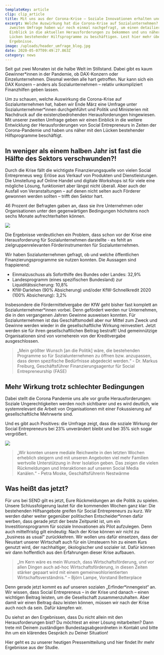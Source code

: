 ```yaml
---
templateKey: article
clip: clip_article
title: Mit uns aus der Corona-Krise – Soziale Innovationen erhalten und fördern
excerpt: Welche Auswirkung hat die Corona-Krise auf Sozialunternehmen? Mit einer
  zweiten Umfrage haben wir noch einmal nachgefragt, um einen detailierten
  Einblick in die aktuellen Herausforderungen zu bekommen und uns näher mit den
  Lücken bestehender Hilfsprogramme zu beschäftigen. Lest hier mehr über die
  Ergebnisse.
image: /uploads/header_umfrage_blog.jpg
date: 2020-05-07T09:49:27.863Z
category: news
---
```

Seit gut zwei Monaten ist die halbe Welt im Stillstand. Dabei gibt es kaum Gewinner*innen in der Pandemie, ob DAX-Konzern oder Einzelunternehmen. Diesmal werden alle hart getroffen. Nur kann sich ein DAX Konzern – anders als Sozialunternehmen – relativ unkompliziert Finanzhilfen geben lassen.

Um zu schauen, welche Auswirkung die Corona-Krise auf Sozialunternehmen hat, haben wir Ende März eine Umfrage unter Sozialunternehmer*innen durchgehführt und Politik und Ministerien mit Nachdruck auf die existenzbedrohenden Herausforderungen hingewiesen. Mit unserer zweiten Umfrage geben wir einen Einblick in die weitere Entwicklung der Herausforderungen von Social Entrepreneurs in Zeiten der Corona-Pandemie und haben uns näher mit den Lücken bestehender Hilfsprogramme beschäftigt.

## In weniger als einem halben Jahr ist fast die Hälfte des Sektors verschwunden?!

Durch die Krise fällt die wichtigste Finanzierungsquelle von vielen Social Entrepreneus weg: Erlöse aus Verkauf von Produkten und Dienstleistungen. Die Umstellung auf Online Handel und digitale Workshops ist für viele eine mögliche Lösung, funktioniert aber längst nicht überall. Aber auch der Ausfall von Veranstaltungen – auf denen nicht selten auch Förderer gewonnen werden sollten – trifft den Sektor hart.

46 Prozent der Befragten gaben an, dass sie ihre Unternehmen oder Organisationen unter den gegenwärtigen Bedingungen höchstens noch sechs Monate aufrechterhalten können.

![](/uploads/umfrage_diagramm.jpg)

Die Ergebnisse verdeutlichen ein Problem, dass schon vor der Krise eine Herausforderung für Sozialunternehmen darstellte - es fehlt an zielgruppenrelevanten Förderinstrumenten für Sozialunternehmen.

Wir haben Sozialunternehmen gefragt, ob und welche öffentlichen Finanzierungsprogramme sie nutzen konnten. Die Aussagen sind frappierend:

* Einmalzuschuss als Soforthilfe des Bundes oder Landes: 32,9%
* Landesprogramm (eines spezifischen Bundesland) zur Liquiditätssicherung: 10,8%
* KfW-Darlehen (90% Absicherung) und/oder KfW-Schnellkredit 2020 (100% Absicherung): 3,2%

Insbesondere die Fördermittelvergabe der KfW geht bisher fast komplett an Sozialunternehmer*innen vorbei. Denn gefördert werden nur Unternehmen, die in den vergangenen Jahren Gewinne ausweisen konnten. Für Sozialunternehmen ist das Geschäftsmodell aber nur Mittel zum Zweck und Gewinne werden wieder in die gesellschaftliche Wirkung reinvestiert. Jetzt werden sie für ihren gesellschaftlichen Beitrag bestraft! Und gemeinnützige Organisationen sind von vorneherein von der Kreditvergabe ausgeschlossen.

> „Mein größter Wunsch \[an die Politik] wäre, die bestehenden Programme so für Sozialunternehmen zu öffnen bzw. anzupassen, dass deren spezifische Bedürfnisse abgedeckt werden.“ - Dr. Markus Freiburg, Geschäftsführer Finanzierungsagentur für Social Entrepreneurship (FASE)

## Mehr Wirkung trotz schlechter Bedingungen

Dabei stellt die Corona Pandemie uns alle vor große Herausforderungen: Soziale Ungerechtigkeiten werden noch sichtbarer und es wird deutlich, wie systemrelevant die Arbeit von Organisationen mit einer Fokussierung auf gesellschaftliche Mehrwerte sind.

Und es gibt auch Positives: die Umfrage zeigt, dass die soziale Wirkung der Social Entrepreneurs bei 23% unverändert bleibt und bei 35% sich sogar vergrößert.

![](/uploads/wirkungsgrafik.jpg)

> „Wir konnten unsere mediale Reichweite in den letzten Wochen erheblich steigern und mit unseren Angeboten viel mehr Familien wertvolle Unterstützung in ihrer Isolation geben. Das zeigen die vielen Rückmeldungen und Interaktionen auf unseren Social Media Kanälen.“ - Petra Moske, Geschäftsführerin Nestwärme

## Was heißt das jetzt?

Für uns bei SEND gilt es jetzt, Eure Rückmeldungen an die Politik zu spielen. Unsere Schlussfolgerung lautet für die kommenden Wochen ganz klar: Die bestehenden Hilfsangebote greifen für Social Entrepreneurs zu kurz. Wir werden daher weiter gegenüber politischen Entscheider*innen dafür werben, dass gerade jetzt der beste Zeitpunkt ist, um ein Investitionsprogramm für soziale Innovationen als Pilot aufzulegen. Denn auch mittelfristig gilt eindeutig: Nach der Krise können wir nicht zu „business as usual“ zurückkehren. Wir wollen uns dafür einsetzen, dass der Neustart unserer Wirtschaft auch für ein Umsteuern hin zu einem Kurs genutzt wird, der nachhaltiger, ökologischer und sozialer ist. Dafür können wir dann hoffentlich aus den Erfahrungen dieser Krise aufbauen.

> „Im Kern wäre es mein Wunsch, dass Wirtschaftsförderung, und vor allen Dingen auch ad-hoc Wirtschaftsförderung, in diesen Zeiten stärker gepaart wird mit einem gemeinwohlorientierten Wirtschaftsverständnis.“ – Björn Lampe, Vorstand Betterplace

Denn gerade jetzt kommt es auf unseren sozialen „Erfinder*innengeist“ an. Wir wissen, dass Social Entrepreneus – in der Krise und danach – einen wichtigen Beitrag leisten, um die Gesellschaft zusammenzuhalten. Aber damit wir einen Beitrag dazu leisten können, müssen wir nach der Krise auch noch da sein. Dafür kämpfen wir.

Du siehst an den Ergebnissen, dass Du nicht allein mit den Herausforderungen bist? Du möchtest an einer Lösung mitarbeiten? Dann trete mit Deinem zuständigen Bundestagsabgeordneten in Kontakt und bitte ihn um ein klärendes Gespräch zu Deiner Situation!

Hier geht es zu unserer heutigen Pressemitteilung und hier findet Ihr mehr Ergebnisse aus der Studie.